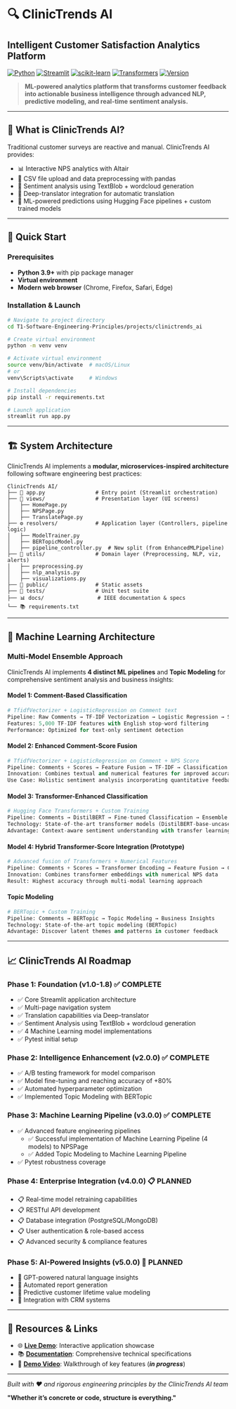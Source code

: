 # 🔍 ClinicTrends AI
## Intelligent Customer Satisfaction Analytics Platform

[![Python](https://img.shields.io/badge/Python-3.9+-blue.svg)](https://python.org)
[![Streamlit](https://img.shields.io/badge/Streamlit-1.45+-red.svg)](https://streamlit.io)
[![scikit-learn](https://img.shields.io/badge/scikit--learn-1.5+-orange.svg)](https://scikit-learn.org)
[![Transformers](https://img.shields.io/badge/🤗%20Transformers-4.52+-yellow.svg)](https://huggingface.co/transformers)
[![Version](https://img.shields.io/badge/Version-1.9.0-brightgreen.svg)](CHANGELOG.md)

> **ML-powered analytics platform that transforms customer feedback into actionable business intelligence through advanced NLP, predictive modeling, and real-time sentiment analysis.**

---

## 🎯  What is ClinicTrends AI?

Traditional customer surveys are reactive and manual. ClinicTrends AI provides:
- 📊 Interactive NPS analytics with Altair
- 🧾 CSV file upload and data preprocessing with pandas
- 💬 Sentiment analysis using TextBlob + wordcloud generation
- 🔄 Deep-translator integration for automatic translation
- 🤖 ML-powered predictions using Hugging Face pipelines + custom trained models

---

## 🚀 Quick Start

### Prerequisites
- **Python 3.9+** with pip package manager
- **Virtual environment** 
- **Modern web browser** (Chrome, Firefox, Safari, Edge)

### Installation & Launch
```bash
# Navigate to project directory
cd T1-Software-Engineering-Principles/projects/clinictrends_ai

# Create virtual environment
python -m venv venv

# Activate virtual environment
source venv/bin/activate  # macOS/Linux
# or
venv\Scripts\activate     # Windows

# Install dependencies
pip install -r requirements.txt

# Launch application
streamlit run app.py
```

---

## 🏗️ System Architecture

ClinicTrends AI implements a **modular, microservices-inspired architecture** following software engineering best practices:

```
ClinicTrends AI/
├── 🚀 app.py                # Entry point (Streamlit orchestration)
├── 📱 views/                # Presentation layer (UI screens)
│   ├── HomePage.py
│   ├── NPSPage.py
│   ├── TranslatePage.py
├── ⚙️ resolvers/            # Application layer (Controllers, pipeline logic)
│   ├── ModelTrainer.py
│   ├── BERTopicModel.py
│   ├── pipeline_controller.py  # New split (from EnhancedMLPipeline)
├── 🧳 utils/                # Domain layer (Preprocessing, NLP, viz, alerts)
│   ├── preprocessing.py
│   ├── nlp_analysis.py
│   ├── visualizations.py
├── 🎨 public/               # Static assets
├── 🧪 tests/                # Unit test suite
├── 📊 docs/                 # IEEE documentation & specs
└── 📚 requirements.txt
```

---

## 🧠 Machine Learning Architecture

### Multi-Model Ensemble Approach

ClinicTrends AI implements **4 distinct ML pipelines** and **Topic Modeling** for comprehensive sentiment analysis and business insights:

#### **Model 1: Comment-Based Classification**
```python
# TfidfVectorizer + LogisticRegression on Comment text
Pipeline: Raw Comments → TF-IDF Vectorization → Logistic Regression → Sentiment Classification
Features: 5,000 TF-IDF features with English stop-word filtering
Performance: Optimized for text-only sentiment detection
```

#### **Model 2: Enhanced Comment-Score Fusion**
```python
# TfidfVectorizer + LogisticRegression on Comment + NPS Score
Pipeline: Comments + Scores → Feature Fusion → TF-IDF → Classification
Innovation: Combines textual and numerical features for improved accuracy
Use Case: Holistic sentiment analysis incorporating quantitative feedback
```

#### **Model 3: Transformer-Enhanced Classification**
```python
# Hugging Face Transformers + Custom Training
Pipeline: Comments → DistilBERT → Fine-tuned Classification → Ensemble Prediction
Technology: State-of-the-art transformer models (DistilBERT-base-uncased)
Advantage: Context-aware sentiment understanding with transfer learning
```

#### **Model 4: Hybrid Transformer-Score Integration (Prototype)**
```python
# Advanced fusion of Transformers + Numerical Features
Pipeline: Comments + Scores → Transformer Encoding → Feature Fusion → Classification
Innovation: Combines transformer embeddings with numerical NPS data
Result: Highest accuracy through multi-modal learning approach
```

#### **Topic Modeling**
```python
# BERTopic + Custom Training
Pipeline: Comments → BERTopic → Topic Modeling → Business Insights
Technology: State-of-the-art topic modeling (BERTopic)
Advantage: Discover latent themes and patterns in customer feedback
```

---

## 📈 ClinicTrends AI Roadmap

### Phase 1: Foundation (v1.0-1.8) ✅ **COMPLETE**
- ✅ Core Streamlit application architecture
- ✅ Multi-page navigation system
- ✅ Translation capabilities via Deep-translator
- ✅ Sentiment Analysis using TextBlob + wordcloud generation
- ✅ 4 Machine Learning model implementations
- ✅ Pytest initial setup

### Phase 2: Intelligence Enhancement (v2.0.0) ✅ **COMPLETE**
- ✅ A/B testing framework for model comparison
- ✅ Model fine-tuning and reaching accuracy of +80%
- ✅ Automated hyperparameter optimization
- ✅ Implemented Topic Modeling with BERTopic

### Phase 3: Machine Learning Pipeline (v3.0.0) ✅ **COMPLETE**
- ✅ Advanced feature engineering pipelines
    - ✅ Successful implementation of Machine Learning Pipeline (4 models) to NPSPage
    - ✅ Added Topic Modeling to Machine Learning Pipeline
- ✅ Pytest robustness coverage

### Phase 4: Enterprise Integration (v4.0.0) 📋 **PLANNED**
- 📋 Real-time model retraining capabilities
- 📋 RESTful API development
- 📋 Database integration (PostgreSQL/MongoDB)
- 📋 User authentication & role-based access
- 📋 Advanced security & compliance features

### Phase 5: AI-Powered Insights (v5.0.0) 🚀 **PLANNED**
- 🚀 GPT-powered natural language insights
- 🚀 Automated report generation
- 🚀 Predictive customer lifetime value modeling
- 🚀 Integration with CRM systems

---

## 🔗 Resources & Links

- 🌐 **[Live Demo](https://sep-torrens-dr-ranju-group-1.streamlit.app/)**: Interactive application showcase
- 📚 **[Documentation](docs/)**: Comprehensive technical specifications
- 🎥 **[Demo Video](https://youtube.com/demo)**: Walkthrough of key features (***in progress***)

---

*Built with ❤️ and rigorous engineering principles by the ClinicTrends AI team*

**"Whether it’s concrete or code, structure is everything."**